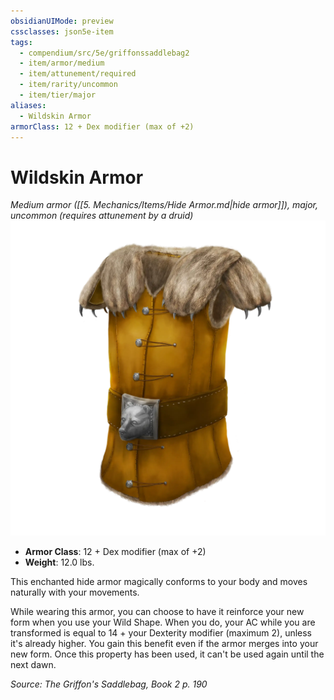 ```yaml
---
obsidianUIMode: preview
cssclasses: json5e-item
tags:
  - compendium/src/5e/griffonssaddlebag2
  - item/armor/medium
  - item/attunement/required
  - item/rarity/uncommon
  - item/tier/major
aliases:
  - Wildskin Armor
armorClass: 12 + Dex modifier (max of +2)
---
```

# Wildskin Armor
*Medium armor ([[5. Mechanics/Items/Hide Armor.md\|hide armor]]), major, uncommon (requires attunement by a druid)*  
![](https://raw.githubusercontent.com/TheGiddyLimit/homebrew-img/main/img/GriffonsSaddlebag2/Items/Wildskin-Armor.webp#right)  

- **Armor Class**: 12 + Dex modifier (max of +2)
- **Weight**: 12.0 lbs.

This enchanted hide armor magically conforms to your body and moves naturally with your movements.

While wearing this armor, you can choose to have it reinforce your new form when you use your Wild Shape. When you do, your AC while you are transformed is equal to 14 + your Dexterity modifier (maximum 2), unless it's already higher. You gain this benefit even if the armor merges into your new form. Once this property has been used, it can't be used again until the next dawn.

*Source: The Griffon's Saddlebag, Book 2 p. 190*
